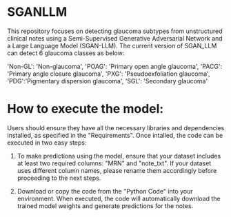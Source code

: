 # SGANLLM
This repository focuses on detecting glaucoma subtypes from unstructured clinical notes using a Semi-Supervised Generative Adversarial Network and a Large Language Model (SGAN-LLM). The current version of SGAN_LLM can detect 6 glaucoma classes as below:

'Non-GL': 'Non-glaucoma',
'POAG': 'Primary open angle glaucoma',
'PACG': 'Primary angle closure glaucoma',
'PXG': 'Pseudoexfoliation  glaucoma',
'PDG':'Pigmentary dispersion glaucoma',
'SGL': 'Secondary glaucoma'
 

# How to execute the model:
Users should ensure they have all the necessary libraries and dependencies installed, as specified in the "Requirements". Once intalled, the code can be executed in two easy steps:

1) To make predictions using the model, ensure that your dataset includes at least two required columns: "MRN" and "note_txt". If your dataset uses different column names, please rename them accordingly before proceeding to the next steps.

2) Download or copy the code from the "Python Code" into your environment. When executed, the code will automatically download the trained model weights and generate predictions for the notes.
